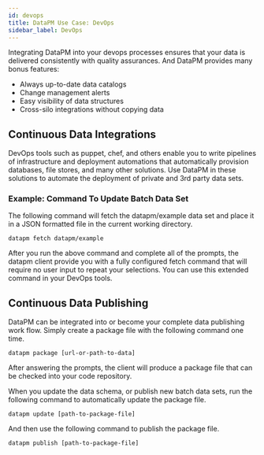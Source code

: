 ```yaml
---
id: devops
title: DataPM Use Case: DevOps
sidebar_label: DevOps
---
```


Integrating DataPM into your devops processes ensures that your data is delivered consistently with quality assurances. And DataPM provides many bonus features:

-   Always up-to-date data catalogs
-   Change management alerts
-   Easy visibility of data structures
-   Cross-silo integrations without copying data

## Continuous Data Integrations

DevOps tools such as puppet, chef, and others enable you to write pipelines of infrastructure and deployment automations that automatically provision databases, file stores, and many other solutions. Use DataPM in these solutions to automate the deployment of private and 3rd party data sets.

### Example: Command To Update Batch Data Set

The following command will fetch the datapm/example data set and place it in a JSON formatted file in the current working directory.

```text
datapm fetch datapm/example
```

After you run the above command and complete all of the prompts, the datapm client provide you with a fully configured fetch command that will require no user input to repeat your selections. You can use this extended command in your DevOps tools.

## Continuous Data Publishing

DataPM can be integrated into or become your complete data publishing work flow. Simply create a package file with the following command one time.

```text
datapm package [url-or-path-to-data]
```

After answering the prompts, the client will produce a package file that can be checked into your code repository.

When you update the data schema, or publish new batch data sets, run the following command to automatically update the package file.

```text
datapm update [path-to-package-file]
```

And then use the following command to publish the package file.

```text
datapm publish [path-to-package-file]
```
